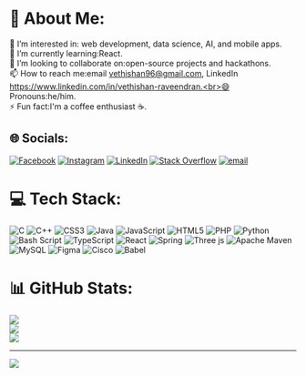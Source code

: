 # 💫 About Me:
👀 I’m interested in: web development, data science, AI, and mobile apps.<br>🌱 I’m currently learning:React.<br>💞️ I’m looking to collaborate on:open-source projects and hackathons.<br>📫 How to reach me:email vethishan96@gmail.com, LinkedIn https://www.linkedin.com/in/vethishan-raveendran.<br>😄 Pronouns:he/him.<br>⚡ Fun fact:I'm a coffee enthusiast ☕.


## 🌐 Socials:
[![Facebook](https://img.shields.io/badge/Facebook-%231877F2.svg?logo=Facebook&logoColor=white)](https://web.facebook.com/vethishan99) [![Instagram](https://img.shields.io/badge/Instagram-%23E4405F.svg?logo=Instagram&logoColor=white)](https://instagram.com/vethishan) [![LinkedIn](https://img.shields.io/badge/LinkedIn-%230077B5.svg?logo=linkedin&logoColor=white)](https://www.linkedin.com/in/vethishan-raveendran-5155582a7/) [![Stack Overflow](https://img.shields.io/badge/-Stackoverflow-FE7A16?logo=stack-overflow&logoColor=white)](https://stackoverflow.com/users/30009205/vethishan-raveendran) [![email](https://img.shields.io/badge/Email-D14836?logo=gmail&logoColor=white)](mailto:vethishan96@gmail.com) 

# 💻 Tech Stack:
![C](https://img.shields.io/badge/c-%2300599C.svg?style=for-the-badge&logo=c&logoColor=white) ![C++](https://img.shields.io/badge/c++-%2300599C.svg?style=for-the-badge&logo=c%2B%2B&logoColor=white) ![CSS3](https://img.shields.io/badge/css3-%231572B6.svg?style=for-the-badge&logo=css3&logoColor=white) ![Java](https://img.shields.io/badge/java-%23ED8B00.svg?style=for-the-badge&logo=openjdk&logoColor=white) ![JavaScript](https://img.shields.io/badge/javascript-%23323330.svg?style=for-the-badge&logo=javascript&logoColor=%23F7DF1E) ![HTML5](https://img.shields.io/badge/html5-%23E34F26.svg?style=for-the-badge&logo=html5&logoColor=white) ![PHP](https://img.shields.io/badge/php-%23777BB4.svg?style=for-the-badge&logo=php&logoColor=white) ![Python](https://img.shields.io/badge/python-3670A0?style=for-the-badge&logo=python&logoColor=ffdd54) ![Bash Script](https://img.shields.io/badge/bash_script-%23121011.svg?style=for-the-badge&logo=gnu-bash&logoColor=white) ![TypeScript](https://img.shields.io/badge/typescript-%23007ACC.svg?style=for-the-badge&logo=typescript&logoColor=white) ![React](https://img.shields.io/badge/react-%2320232a.svg?style=for-the-badge&logo=react&logoColor=%2361DAFB) ![Spring](https://img.shields.io/badge/spring-%236DB33F.svg?style=for-the-badge&logo=spring&logoColor=white) ![Three js](https://img.shields.io/badge/threejs-black?style=for-the-badge&logo=three.js&logoColor=white) ![Apache Maven](https://img.shields.io/badge/Apache%20Maven-C71A36?style=for-the-badge&logo=Apache%20Maven&logoColor=white) ![MySQL](https://img.shields.io/badge/mysql-4479A1.svg?style=for-the-badge&logo=mysql&logoColor=white) ![Figma](https://img.shields.io/badge/figma-%23F24E1E.svg?style=for-the-badge&logo=figma&logoColor=white) ![Cisco](https://img.shields.io/badge/cisco-%23049fd9.svg?style=for-the-badge&logo=cisco&logoColor=black) ![Babel](https://img.shields.io/badge/Babel-F9DC3e?style=for-the-badge&logo=babel&logoColor=black)
# 📊 GitHub Stats:
![](https://github-readme-stats.vercel.app/api?username=Vethishan99&theme=dark&hide_border=false&include_all_commits=true&count_private=false)<br/>
![](https://nirzak-streak-stats.vercel.app/?user=Vethishan99&theme=dark&hide_border=false)<br/>
![](https://github-readme-stats.vercel.app/api/top-langs/?username=Vethishan99&theme=dark&hide_border=false&include_all_commits=true&count_private=false&layout=compact)

---
[![](https://visitcount.itsvg.in/api?id=Vethishan99&icon=0&color=0)](https://visitcount.itsvg.in)

<!-- Proudly created with GPRM ( https://gprm.itsvg.in ) -->
